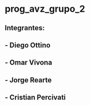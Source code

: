 # prog_avz_grupo_2

## Integrantes:
##  - Diego Ottino
##  - Omar Vivona
##  - Jorge Rearte
##  - Cristian Percivati
